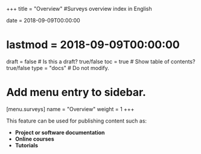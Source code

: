 +++
title = "Overview"
#Surveys overview index in English

date = 2018-09-09T00:00:00
# lastmod = 2018-09-09T00:00:00

draft = false  # Is this a draft? true/false
toc = true  # Show table of contents? true/false
type = "docs"  # Do not modify.

# Add menu entry to sidebar.
[menu.surveys]
  name = "Overview"
  weight = 1
+++

This feature can be used for publishing content such as:

* **Project or software documentation**
* **Online courses**
* **Tutorials**

